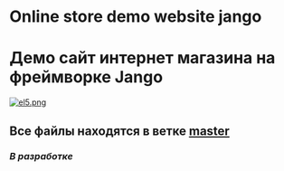 # Online store demo website jango

# Демо сайт интернет магазина на фреймворке Jango
[![el5.png](https://i.postimg.cc/KYgPt1Vh/el5.png)](https://postimg.cc/R34JBZ4g)
## Все файлы находятся в ветке [master](https://github.com/lakido-sudo/online_store_demo_website_jango/tree/master)
### _В разработке_
